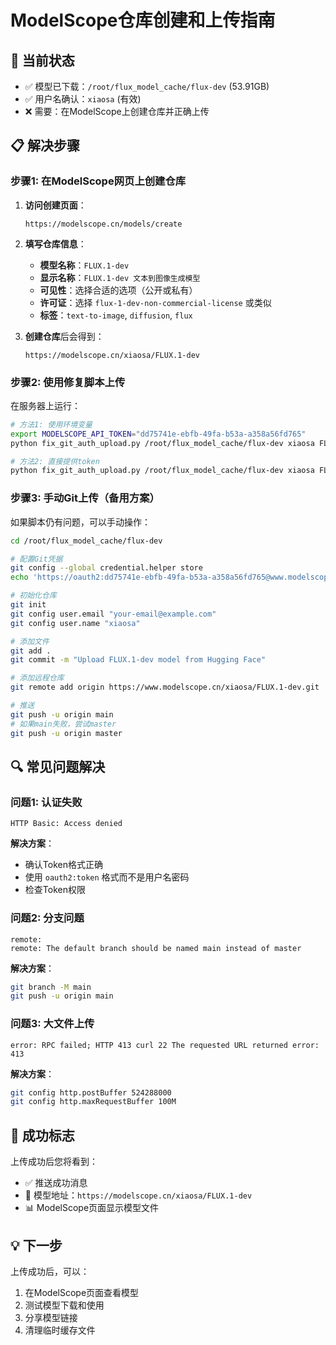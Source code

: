 # ModelScope仓库创建和上传指南

## 🎯 当前状态
- ✅ 模型已下载：`/root/flux_model_cache/flux-dev` (53.91GB)
- ✅ 用户名确认：`xiaosa` (有效)
- ❌ 需要：在ModelScope上创建仓库并正确上传

## 📋 解决步骤

### 步骤1: 在ModelScope网页上创建仓库

1. **访问创建页面**：
   ```
   https://modelscope.cn/models/create
   ```

2. **填写仓库信息**：
   - **模型名称**：`FLUX.1-dev`
   - **显示名称**：`FLUX.1-dev 文本到图像生成模型`
   - **可见性**：选择合适的选项（公开或私有）
   - **许可证**：选择 `flux-1-dev-non-commercial-license` 或类似
   - **标签**：`text-to-image`, `diffusion`, `flux`

3. **创建仓库**后会得到：
   ```
   https://modelscope.cn/xiaosa/FLUX.1-dev
   ```

### 步骤2: 使用修复脚本上传

在服务器上运行：

```bash
# 方法1: 使用环境变量
export MODELSCOPE_API_TOKEN="dd75741e-ebfb-49fa-b53a-a358a56fd765"
python fix_git_auth_upload.py /root/flux_model_cache/flux-dev xiaosa FLUX.1-dev

# 方法2: 直接提供token
python fix_git_auth_upload.py /root/flux_model_cache/flux-dev xiaosa FLUX.1-dev dd75741e-ebfb-49fa-b53a-a358a56fd765
```

### 步骤3: 手动Git上传（备用方案）

如果脚本仍有问题，可以手动操作：

```bash
cd /root/flux_model_cache/flux-dev

# 配置Git凭据
git config --global credential.helper store
echo 'https://oauth2:dd75741e-ebfb-49fa-b53a-a358a56fd765@www.modelscope.cn' >> ~/.git-credentials

# 初始化仓库
git init
git config user.email "your-email@example.com"
git config user.name "xiaosa"

# 添加文件
git add .
git commit -m "Upload FLUX.1-dev model from Hugging Face"

# 添加远程仓库
git remote add origin https://www.modelscope.cn/xiaosa/FLUX.1-dev.git

# 推送
git push -u origin main
# 如果main失败，尝试master
git push -u origin master
```

## 🔍 常见问题解决

### 问题1: 认证失败
```
HTTP Basic: Access denied
```

**解决方案**：
- 确认Token格式正确
- 使用 `oauth2:token` 格式而不是用户名密码
- 检查Token权限

### 问题2: 分支问题
```
remote: 
remote: The default branch should be named main instead of master
```

**解决方案**：
```bash
git branch -M main
git push -u origin main
```

### 问题3: 大文件上传
```
error: RPC failed; HTTP 413 curl 22 The requested URL returned error: 413
```

**解决方案**：
```bash
git config http.postBuffer 524288000
git config http.maxRequestBuffer 100M
```

## 🎉 成功标志

上传成功后您将看到：
- ✅ 推送成功消息
- 🔗 模型地址：`https://modelscope.cn/xiaosa/FLUX.1-dev`
- 📊 ModelScope页面显示模型文件

## 💡 下一步

上传成功后，可以：
1. 在ModelScope页面查看模型
2. 测试模型下载和使用
3. 分享模型链接
4. 清理临时缓存文件